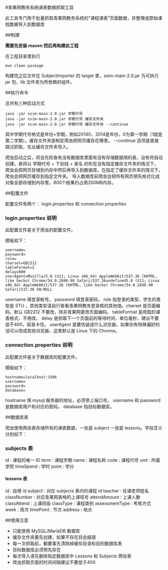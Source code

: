 #青果网教务系统课表数据抓取工具

此工具专门用于批量抓取青果网教务系统的“课程课表”页面数据，并整理成原始课程数据导入到数据库

##构建

**需要先安装 maven 然后再构建此工程**

在工程目录里执行

	mvn clean package

构建完之后文件在 SubjectImporter 的 target 里，ssim-main-2.0.jar 为可执行 jar 包，lib 文件夹为所依赖的组件。

##执行命令

总共有三种启动方式

	java -jar ssim-main-2.0.jar 学期代号
	java -jar ssim-main-2.0.jar 学期代号 缓存文件夹
	java -jar ssim-main-2.0.jar 学期代号 缓存文件夹 --continue

其中学期代号格式是年份+学期，例如20140，2014是年份，0为第一学期（1就是第二学期）。缓存文件夹是制定爬虫把网页缓存在哪里。
--continue 选项是直接跳过抓取，仅丛缓存文件夹导入。

爬虫启动之后，将会先检查有没有数据库里面有没有存储数据用的表，没有将自动创建。表将以 学期代号 + 下划线 + 表名 的形在没有指定缓存文件夹的情况下，爬虫会把网页存储到内存中然后再导入到数据库。在指定了缓存文件夹的情况下，爬虫会把网页缓存到指定文件夹。
导入数据库前爬虫会把所有网页预先格式化成对象全部存储到内存里。800个结果约占用200MB内存。

##配置文件

配置文件有两个： login.properties 和 connection.properties

### login.properties 说明

此配置文件是关于爬虫的配置文件。

模板如下：

	username=
	password=
	role=
	charset=GB2312
	tableFormat=2
	delay=600
	userAgent=Mozilla/5.0 (X11; Linux x86_64) AppleWebKit/537.36 (KHTML, like Gecko) Chrome/54.0.2840.90 Safari/537.36undefined5.0 (X11; Linux x86_64) AppleWebKit/537.36 (KHTML, like Gecko) Chrome/54.0.2840.90 Safari/537.36 SN:NULL

username 填登录帐号。 password 填登录密码。 role 指登录的类型，学生的类型是 STU ，其他类型请自行查看青果网教务登录框的其他值。charset 是页面编码，默认 GB2312  不要改，除非青果网更改页面编码。 tableFormat 是爬取的课表格式，不用改。 delay 是抓取下一个页面前的等待时间，单位毫秒，建议不要低于400，容易卡住。 userAgent 是要伪装成什么浏览器，如果你有特殊偏好的话可以改成其他浏览器，这里默认是 Linux 下的 Chrome。

### connection.properties 说明

此配置文件是关于数据库的配置文件。

模板如下：

	hostname=localhost:3306
	username=
	password=
	database=

 hostname 填 mysql 服务器的地址，必须带上端口号。 username 和 password 是数据库用户和对应的密码。 database 指目标数据库。

##数据库表

爬虫使用两张表存储所有的课表数据，一张是 subject 一张是 lessons。字段含义分别如下：

### subjects 表


id : 课程的唯一 ID
term : 课程学期
name : 课程名称
code : 课程代号
unit : 所属学院
timeSpend : 学时
point : 学分

#### lessons 表

id	: 自增 id
subject : 对应 subjects 表内的课程 id
teacher : 任课老师姓名
classNumber : 对应青果网表格的上课班号
attendAmount : 上课人数
classAttend : 上课班级
classType : 课程类别
assessmentType : 考核方式
week : 周次
timePoint : 节次
address : 地点

##使用注意

- 只能使用 MySQL/MariaDB 数据库
- 缓存文件夹要先创建，如果不存在将会报错
- 每一次抓取前，都要事先清除掉缓存目录和目的数据库表
- 目标数据库必须预先存在
- 每次导入请先删除指定数据库中 Lessons 和 Subjects 两张表
- 爬虫抓取页面的时间间隔建议不要低于400
